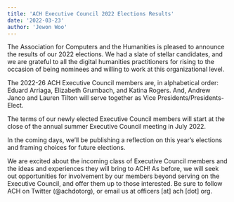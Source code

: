 ```yaml
---
title: 'ACH Executive Council 2022 Elections Results'
date: '2022-03-23'
author: 'Jewon Woo'
---
```

The Association for Computers and the Humanities is pleased to announce the results of our 2022 elections. We had a slate of stellar candidates, and we are grateful to all the digital humanities practitioners for rising to the occasion of being nominees and willing to work at this organizational level.

The 2022-26 ACH Executive Council members are, in alphabetical order: Eduard Arriaga, Elizabeth Grumbach, and Katina Rogers. And, Andrew Janco and Lauren Tilton will serve together as Vice Presidents/Presidents-Elect.

The terms of our newly elected Executive Council members will start at the close of the annual summer Executive Council meeting in July 2022.

In the coming days, we’ll be publishing a reflection on this year’s elections and framing choices for future elections.

We are excited about the incoming class of Executive Council members and the ideas and experiences they will bring to ACH! As before, we will seek out opportunities for involvement by our members beyond serving on the Executive Council, and offer them up to those interested. Be sure to follow ACH on Twitter (@achdotorg), or email us at officers \[at\] ach \[dot\] org.
